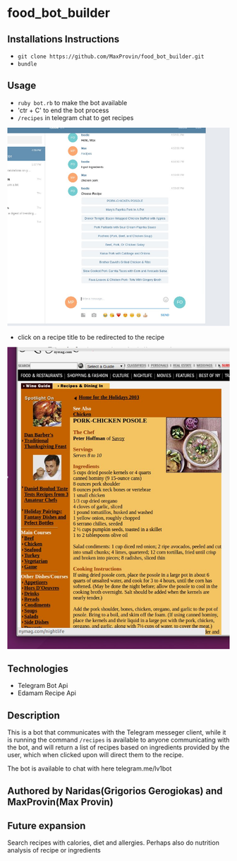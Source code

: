 # food_bot_builder

## Installations Instructions
- `git clone https://github.com/MaxProvin/food_bot_builder.git`
- `bundle`

## Usage
- `ruby bot.rb` to make the bot available
- 'ctr + C' to end the bot process
- `/recipes` in telegram chat to get recipes

![Screenshot1](./screen.jpg?raw=true "Usage Screenshot")

- click on a recipe title to be redirected to the recipe

![Screenshot2](./recipe.jpg?raw=true "Usage Screenshot2")

## Technologies
- Telegram Bot Api
- Edamam Recipe Api

## Description
This is a bot that communicates with the Telegram messeger client, while it is running the command `/recipes` is available to anyone communicating with the bot, and will return a list of recipes based on ingredients provided by the user, which when clicked upon will direct them to the recipe.

The bot is available to chat with here telegram.me/lv1bot

## Authored by Naridas(Grigorios Gerogiokas) and MaxProvin(Max Provin) 

## Future expansion
Search recipes with calories, diet and allergies.
Perhaps also do nutrition analysis of recipe or ingredients

